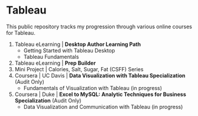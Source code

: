 # Tableau
This public repository tracks my progression through various online courses for Tableau.  
 
1. Tableau eLearning | **Desktop Author Learning Path**  
   - Getting Started with Tableau Desktop
   - Tableau Fundamentals
2. Tableau eLearning | **Prep Builder**  
3. Mini Project | Calories, Salt, Sugar, Fat (CSFF) Series
4. Coursera | UC Davis | **Data Visualization with Tableau Specialization** (Audit Only)
   -  Fundamentals of Visualization with Tableau (in progress)
5. Coursera | Duke | **Excel to MySQL: Analytic Techniques for Business Specialization** (Audit Only)
   -  Data Visualization and Communication with Tableau (in progress)
